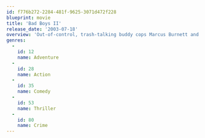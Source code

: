 ```yaml
---
id: f776b272-2284-481f-9625-3071d472f228
blueprint: movie
title: 'Bad Boys II'
release_date: '2003-07-18'
overview: 'Out-of-control, trash-talking buddy cops Marcus Burnett and Mike Lowrey of the Miami Narcotics Task Force reunite, and bullets fly, cars crash and laughs explode as they pursue a whacked-out drug lord from the streets of Miami to the barrios of Cuba. But the real fireworks result when Marcus discovers that playboy Mike is secretly romancing Marcus’ sexy sister.'
genres:
  -
    id: 12
    name: Adventure
  -
    id: 28
    name: Action
  -
    id: 35
    name: Comedy
  -
    id: 53
    name: Thriller
  -
    id: 80
    name: Crime
---
```

